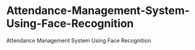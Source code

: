 # Attendance-Management-System-Using-Face-Recognition
Attendance Management System Using Face Recognition
